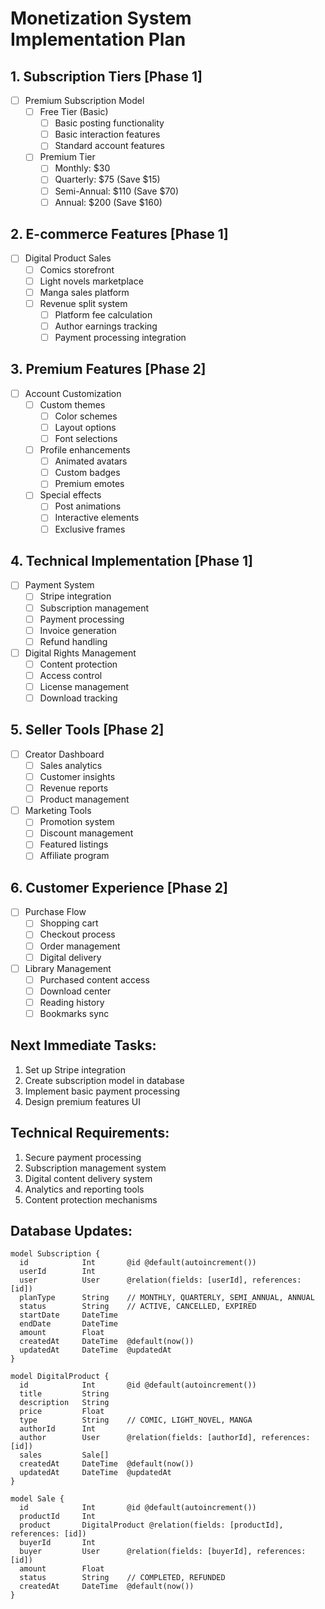 # Monetization System Implementation Plan

## 1. Subscription Tiers [Phase 1]
- [ ] Premium Subscription Model
  - [ ] Free Tier (Basic)
    - [ ] Basic posting functionality
    - [ ] Basic interaction features
    - [ ] Standard account features
  - [ ] Premium Tier
    - [ ] Monthly: $30
    - [ ] Quarterly: $75 (Save $15)
    - [ ] Semi-Annual: $110 (Save $70)
    - [ ] Annual: $200 (Save $160)

## 2. E-commerce Features [Phase 1]
- [ ] Digital Product Sales
  - [ ] Comics storefront
  - [ ] Light novels marketplace
  - [ ] Manga sales platform
  - [ ] Revenue split system
    - [ ] Platform fee calculation
    - [ ] Author earnings tracking
    - [ ] Payment processing integration

## 3. Premium Features [Phase 2]
- [ ] Account Customization
  - [ ] Custom themes
    - [ ] Color schemes
    - [ ] Layout options
    - [ ] Font selections
  - [ ] Profile enhancements
    - [ ] Animated avatars
    - [ ] Custom badges
    - [ ] Premium emotes
  - [ ] Special effects
    - [ ] Post animations
    - [ ] Interactive elements
    - [ ] Exclusive frames

## 4. Technical Implementation [Phase 1]
- [ ] Payment System
  - [ ] Stripe integration
  - [ ] Subscription management
  - [ ] Payment processing
  - [ ] Invoice generation
  - [ ] Refund handling
- [ ] Digital Rights Management
  - [ ] Content protection
  - [ ] Access control
  - [ ] License management
  - [ ] Download tracking

## 5. Seller Tools [Phase 2]
- [ ] Creator Dashboard
  - [ ] Sales analytics
  - [ ] Customer insights
  - [ ] Revenue reports
  - [ ] Product management
- [ ] Marketing Tools
  - [ ] Promotion system
  - [ ] Discount management
  - [ ] Featured listings
  - [ ] Affiliate program

## 6. Customer Experience [Phase 2]
- [ ] Purchase Flow
  - [ ] Shopping cart
  - [ ] Checkout process
  - [ ] Order management
  - [ ] Digital delivery
- [ ] Library Management
  - [ ] Purchased content access
  - [ ] Download center
  - [ ] Reading history
  - [ ] Bookmarks sync

## Next Immediate Tasks:
1. Set up Stripe integration
2. Create subscription model in database
3. Implement basic payment processing
4. Design premium features UI

## Technical Requirements:
1. Secure payment processing
2. Subscription management system
3. Digital content delivery system
4. Analytics and reporting tools
5. Content protection mechanisms

## Database Updates:
```prisma
model Subscription {
  id            Int       @id @default(autoincrement())
  userId        Int
  user          User      @relation(fields: [userId], references: [id])
  planType      String    // MONTHLY, QUARTERLY, SEMI_ANNUAL, ANNUAL
  status        String    // ACTIVE, CANCELLED, EXPIRED
  startDate     DateTime
  endDate       DateTime
  amount        Float
  createdAt     DateTime  @default(now())
  updatedAt     DateTime  @updatedAt
}

model DigitalProduct {
  id            Int       @id @default(autoincrement())
  title         String
  description   String
  price         Float
  type          String    // COMIC, LIGHT_NOVEL, MANGA
  authorId      Int
  author        User      @relation(fields: [authorId], references: [id])
  sales         Sale[]
  createdAt     DateTime  @default(now())
  updatedAt     DateTime  @updatedAt
}

model Sale {
  id            Int       @id @default(autoincrement())
  productId     Int
  product       DigitalProduct @relation(fields: [productId], references: [id])
  buyerId       Int
  buyer         User      @relation(fields: [buyerId], references: [id])
  amount        Float
  status        String    // COMPLETED, REFUNDED
  createdAt     DateTime  @default(now())
}
